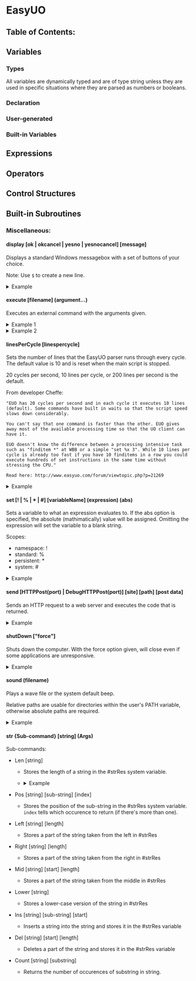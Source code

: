 # EasyUO

## Table of Contents:




## Variables

### Types

All variables are dynamically typed and are of type string unless they are used
in specific situations where they are parsed as numbers or booleans.

### Declaration

### User-generated

### Built-in Variables

## Expressions

## Operators

## Control Structures

## Built-in Subroutines

### Miscellaneous:
#### display [ok | okcancel | yesno | yesnocancel] [message]

Displays a standard Windows messagebox with a set of buttons of your choice.

Note: Use `$` to create a new line.

<details>
  <summary>Example</summary
  
  ```
  display yesno You have run out of ingots. Do you want to end the script?
  if #disRes = yes
  {
  halt
  }
  ```
</details>

#### execute [filename] (argument...)

Executes an external command with the arguments given.

<details>
  <summary>Example 1</summary
  
  ```
  execute EasyUO.exe healthWatch.euo
  ```
</details>

<details>
  <summary>Example 2</summary
  
  ```
  execute cmd.exe /c echo gosub railtask move %task %guardzone #charPosX #charPosY #charPosZ %tileid >>rail.txt
  ```
</details>

#### linesPerCycle [linespercycle]

Sets the number of lines that the EasyUO parser runs through every cycle. The
default value is 10 and is reset when the main script is stopped.

20 cycles per second, 10 lines per cycle, or 200 lines per second is the
default.

From developer Cheffe:
```
"EUO has 20 cycles per second and in each cycle it executes 10 lines (default). Some commands have built in waits so that the script speed slows down considerably.

You can't say that one command is faster than the other. EUO gives away most of the available processing time so that the UO client can have it.

EUO doesn't know the difference between a processing intensive task such as "finditem *" at WBB or a simple "set %x 3". While 10 lines per cycle is already too fast if you have 10 finditems in a row you could execute hundreds of set instructions in the same time without stressing the CPU."

Read here: http://www.easyuo.com/forum/viewtopic.php?p=21269
```

<details>
  <summary>Example</summary
  
  ```
  linespercycle 10
  ```
</details>


#### set [! | % | * | #] [variableName] (expression) (abs)

Sets a variable to what an expression evaluates to. If the abs option is
specified, the absolute (mathimatically) value will be assigned. Omitting the
expression will set the variable to a blank string.

Scopes:
- namespace: !
- standard: %
- persistent: *
- system: #

<details>
  <summary>Example</summary
  
  ```
  set %a 2
  set %b $a ;we can use hexadecimal too
  set %c ( %a * %b ) + 1 ;%c is 21
  set %d %a * ( %b + 1 ) ;%d is 22
  set %e %a * %b + 1 ;%e is 21
  set %f ;set %f to a blank string
  set %varname 0 ;initializing a variable to 0
  halt
  ```
</details>

#### send [HTTPPost(port) | DebugHTTPPost(port)] [site] [path] [post data]

Sends an HTTP request to a web server and executes the code that is returned.

<details>
  <summary>Example</summary>
  
  ```
  ;******************************
  ; EUO Chat V1.0 by Cheffe
  ;******************************
  ;
  ; Allow send must be enabled!!!

  menu Clear
  menu Window Size 245 120
  menu Window Title EUO Chat V1.0
  menu Show 200 200
  menu HideEUO

  menu Text 1 20 20 Please enter your nickname:
  menu Font BGColor White
  menu Edit 2 20 40 200
  menu Font BGColor BtnFace
  menu Button 3 130 70 90 25 OK

  set #menuButton 0
  N1:
    if #menuButton = closed
      halt
    if #menuButton <> 3
  goto N1

  menu Get 2
  set %nickname #menuRes

  ;******************************

  menu Clear
  menu Window Size 500 230
  menu Font BGColor White
  menu Edit e1 20 180 360
  menu Font BGColor BtnFace
  menu Button b1 400 180 80 25 Send!

  set #menuButton 0
  N2:
    N3:
      if #scnt2 > 30
      {
        send HTTPPost www.easyuo.com /webscripts/euochat.pl R
        set #scnt2 0
      }

      if #menuButton = CLOSED
        halt

      if #menuButton <> b1
    goto N3
    set #menuButton 0

    menu Get e1
    send HTTPPost www.easyuo.com /webscripts/euochat.pl S %nickname , : #menuRes
    menu Activate e1

  goto N2
  ```
</details>

#### shutDown ["force"]

Shuts down the computer. With the force option given, will close even if some
applications are unresponsive.

<details>
  <summary>Example</summary>
  
  ```
  if #charGhost = YES
  {
  shutDown
  }
  ```
</details>

#### sound (filename)

Plays a wave file or the system default beep.

Relative paths are usable for directories within the user's PATH variable,
otherwise absolute paths are required.

<details>
  <summary>Example</summary>
  
  ```
  sound ; plays the default beep
  sound chimes.wav ; plays a default sound within PATH variable
  sound c:\windows\media\chimes.wav ; plays sound with absolute path.
  ```
</details>

#### str {Sub-command} [string] (Args)

Sub-commands:
- Len [string]
  - Stores the length of a string in the #strRes system variable.
  - <details>
      <summary>Example</summary>
      
      ```
      set %string HELLO
      str Len %string ; #strRes = 5
      ```
    </details>

- Pos [string] [sub-string] [index]
  - Stores the position of the sub-string in the #strRes system variable.
    `index` tells which occurence to return (if there's more than one).
- Left [string] [length]
  - Stores a part of the string taken from the left in #strRes
- Right [string] [length]
  - Stores a part of the string taken from the right in #strRes
- Mid [string] [start] [length]
  - Stores a part of the string taken from the middle in #strRes
- Lower [string]
  - Stores a lower-case version of the string in #strRes
- Ins [string] [sub-string] [start]
  - Inserts a string into the string and stores it in the #strRes variable
- Del [string] [start] [length]
  - Deletes a part of the string and stores it in the #strRes variable
- Count [string] [substring]
  - Returns the number of occurences of substring in string.



